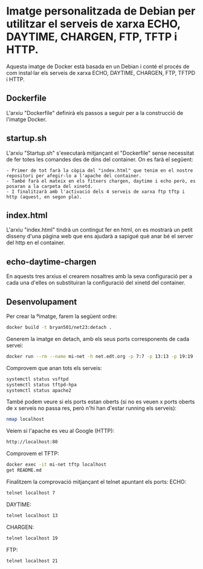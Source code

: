 # Imatge personalitzada de Debian per utilitzar el serveis de xarxa ECHO, DAYTIME, CHARGEN, FTP, TFTP i HTTP.

Aquesta imatge de Docker està basada en un Debian i conté el procés de com instal·lar els serveis de xarxa ECHO, DAYTIME, CHARGEN, FTP, TFTPD i HTTP.

## Dockerfile

L'arxiu "Dockerfile" definirà els passos a seguir per a la construcció de l'imatge Docker.

## startup.sh

L'arxiu "Startup.sh" s'executarà mitjançant el "Dockerfile" sense necessitat de fer totes les comandes des de dins del container. On es farà el següent:

    - Primer de tot farà la còpia del "index.html" que tenim en el nostre repositori per afegir-lo a l'apache del container.
    - També farà el mateix en els fitxers chargen, daytime i echo però, es posaran a la carpeta del xinetd.
    - I finalitzarà amb l'activació dels 4 serveis de xarxa ftp tftp i http (aquest, en segon pla).

## index.html

L'arxiu "index.html" tindrà un contingut fer en html, on es mostrarà un petit disseny d'una pàgina web que ens ajudarà a sapigué què anar bé el server del http en el container.

## echo-daytime-chargen

En aquests tres arxius el crearem nosaltres amb la seva configuració per a cada una d'elles on substituiran la configuració del xinetd del container.

## Desenvolupament

Per crear la ºimatge, farem la següent ordre:
```bash
docker build -t bryan501/net23:detach .
```

Generem la imatge en detach, amb els seus ports corresponents de cada servei:
```bash
docker run --rm --name mi-net -h net.edt.org -p 7:7 -p 13:13 -p 19:19 -p 21:21 -p 69:69 -p 80:80 -d bryan501/net23:latest 
```

Comprovem que anan tots els serveis:
```bash
systemctl status vsftpd
systemctl status tftpd-hpa
systemctl status apache2
```
També podem veure si els ports estan oberts (si no es veuen x ports oberts de x serveis no passa res, però n'hi han d'estar running els serveis):
```bash
nmap localhost
```
Veiem si l'apache es veu al Google (HTTP):
```html
http://localhost:80
```
Comprovem el TFTP:
```bash
docker exec -it mi-net tftp localhost
get README.md
```
Finalitzem la comprovació mitjançant el telnet apuntant els ports:
ECHO:
```bash
telnet localhost 7
```
DAYTIME:
```bash
telnet localhost 13
```
CHARGEN:
```bash
telnet localhost 19
```
FTP:
```bash
telnet localhost 21
```



